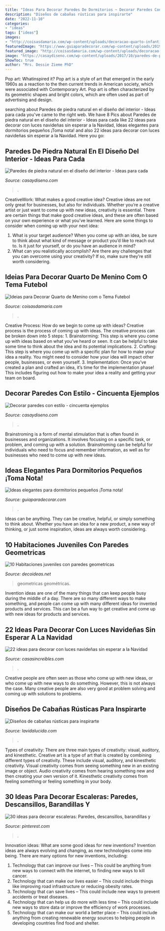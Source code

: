```yaml
---
title: "Ideas Para Decorar Paredes De Dormitorios ~ Decorar Paredes Con Estilo"
description: "Diseños de cabañas rústicas para inspirarte"
date: "2022-11-10"
categories:
- "ideas"
tags: ["ideas"]
images:
- "http://coisasdamaria.com/wp-content/uploads/decoracao-quarto-infantil-futebol-7.jpg"
featuredImage: "https://www.guiaparadecorar.com/wp-content/uploads/2019/10/Agrega-espejos.jpg"
featured_image: "http://coisasdamaria.com/wp-content/uploads/decoracao-quarto-infantil-futebol-7.jpg"
image: "https://casaydiseno.com/wp-content/uploads/2017/10/paredes-de-piedra-dormitorio-estilo-moderno.jpg"
ShowToc: true
author: "Mrs. Dessie Zieme PhD"
---
```



Pop art: Whatinspired it?
Pop art is a style of art that emerged in the early 1960s as a reaction to the then current trends in American society, which were associated with Contemporary Art. Pop art is often characterized by its geometric shapes and bright colors, which are often used as part of advertising and design.

	

		
searching about Paredes de piedra natural en el diseño del interior - Ideas para cada you've came to the right web. We have 8 Pics about Paredes de piedra natural en el diseño del interior - Ideas para cada like 22 ideas para decorar con luces navideñas sin esperar a la Navidad, Ideas elegantes para dormitorios pequeños ¡Toma nota! and also 22 ideas para decorar con luces navideñas sin esperar a la Navidad. Here you go:
		
    
## Paredes De Piedra Natural En El Diseño Del Interior - Ideas Para Cada

<img loading=lazy src="https://casaydiseno.com/wp-content/uploads/2017/10/paredes-de-piedra-dormitorio-estilo-moderno.jpg" onerror="this.onerror=null;this.src='https://tse4.mm.bing.net/th?id=OIP.p46ae1TjKKi0gxtH2nWRiAHaLH&amp;pid=15.1';" alt="Paredes de piedra natural en el diseño del interior - Ideas para cada">

_Source: casaydiseno.com_

>. 

	

CreativeWork: What makes a good creative idea?
Creative ideas are not only great for businesses, but also for individuals. Whether you’re a creative artist or just want to come up with new ideas, creativity is essential. There are certain things that make good creative ideas, and these are often based on your own experience or what you’ve learned. Here are some things to consider when coming up with your next idea: 
1) What is your target audience? When you come up with an idea, be sure to think about what kind of message or product you’d like to reach out to. Is it just for yourself, or do you have an audience in mind? 
2) What can you realistically accomplish? Are there any challenges that you can overcome using your creativity? If so, make sure they’re still worth considering.

    
## Ideias Para Decorar Quarto De Menino Com O Tema Futebol

<img loading=lazy src="http://coisasdamaria.com/wp-content/uploads/decoracao-quarto-infantil-futebol-7.jpg" onerror="this.onerror=null;this.src='https://tse2.mm.bing.net/th?id=OIP.e5Sz4OqGTN5AZ4Kx2_qd1QHaK_&amp;pid=15.1';" alt="Ideias para Decorar Quarto de Menino com o Tema Futebol">

_Source: coisasdamaria.com_

>. 

	

Creative Process: How do we begin to come up with ideas?
Creative process is the process of coming up with ideas. The creative process can be broken down into 5 steps: 1. Brainstorming: This step is where you come up with ideas based on what you’ve heard or seen. It can be helpful to take some time to think about the idea and its potential implications. 2. Crafting: This step is where you come up with a specific plan for how to make your idea a reality. You might need to consider how your idea will impact other people, businesses, or even yourself. 3. Implementation: Once you’ve created a plan and crafted an idea, it’s time for the implementation phase! This includes figuring out how to make your idea a reality and getting your team on board. 
    
## Decorar Paredes Con Estilo - Cincuenta Ejemplos

<img loading=lazy src="https://casaydiseno.com/wp-content/uploads/2015/07/decorar-paredes-plartos-colores.jpg" onerror="this.onerror=null;this.src='https://tse4.mm.bing.net/th?id=OIP.E9H0uJ8-Ji0P8cVRtwfjcQHaKi&amp;pid=15.1';" alt="Decorar paredes con estilo - cincuenta ejemplos">

_Source: casaydiseno.com_

>. 

	

Brainstroming is a form of mental stimulation that is often found in businesses and organizations. It involves focusing on a specific task, or problem, and coming up with a solution. Brainstroming can be helpful for individuals who need to focus and remember information, as well as for businesses who need to come up with new ideas.

    
## Ideas Elegantes Para Dormitorios Pequeños ¡Toma Nota!

<img loading=lazy src="https://www.guiaparadecorar.com/wp-content/uploads/2019/10/Agrega-espejos.jpg" onerror="this.onerror=null;this.src='https://tse3.mm.bing.net/th?id=OIP.XytimFbj6N49r7omtNSpAQHaEK&amp;pid=15.1';" alt="Ideas elegantes para dormitorios pequeños ¡Toma nota!">

_Source: guiaparadecorar.com_

>. 

	

Ideas can be anything. They can be creative, helpful, or simply something to think about. Whether you have an idea for a new product, a new way of thinking, or just some inspiration, ideas are always worth considering.

    
## 10 Habitaciones Juveniles Con Paredes Geometricas

<img loading=lazy src="https://www.decoideas.net/wp-content/uploads/2017/03/paredes-geometricas-1.jpg" onerror="this.onerror=null;this.src='https://tse4.mm.bing.net/th?id=OIP.vU3PbbYH8yPgsrdgsHofgAHaJ_&amp;pid=15.1';" alt="10 Habitaciones juveniles con paredes geometricas">

_Source: decoideas.net_

>geometricas geométricas. 

	

Invention ideas are one of the many things that can keep people busy during the middle of a day. There are so many different ways to make something, and people can come up with many different ideas for invented products and services. This can be a fun way to get creative and come up with new ideas for products and services.

    
## 22 Ideas Para Decorar Con Luces Navideñas Sin Esperar A La Navidad

<img loading=lazy src="http://casasincreibles.com/wp-content/uploads/2014/11/luces-navidad-habitacion-15.jpg" onerror="this.onerror=null;this.src='https://tse1.mm.bing.net/th?id=OIP.FlJ5R5TePZLcPr_7jz3ivgHaJ4&amp;pid=15.1';" alt="22 ideas para decorar con luces navideñas sin esperar a la Navidad">

_Source: casasincreibles.com_

>. 

	

Creative people are often seen as those who come up with new ideas, or who come up with new ways to do something. However, this is not always the case. Many creative people are also very good at problem solving and coming up with solutions to problems.

    
## Diseños De Cabañas Rústicas Para Inspirarte

<img loading=lazy src="https://www.lavidalucida.com/wp-content/uploads/2016/02/muebles-antiguos-también-forman-parte-del-diseño-de-las-casas-o-cabañas-rusticas.jpg" onerror="this.onerror=null;this.src='https://tse1.mm.bing.net/th?id=OIP.5xsXlZyPlSQOCQoY0634RAHaKX&amp;pid=15.1';" alt="Diseños de cabañas rústicas para inspirarte">

_Source: lavidalucida.com_

>. 

	

Types of creativity: There are three main types of creativity: visual, auditory, and kinesthetic.
Creative art is a type of art that is created by combining different types of creativity. These include visual, auditory, and kinesthetic creativity. Visual creativity comes from seeing something new in an existing image or object. Audio creativity comes from hearing something new and then creating your own version of it. Kinesthetic creativity comes from feeling something or feeling something in your body.

    
## 30 Ideas Para Decorar Escaleras: Paredes, Descansillos, Barandillas Y

<img loading=lazy src="https://i.pinimg.com/736x/59/4f/6b/594f6b96913d80d7854ad56436468cd6.jpg" onerror="this.onerror=null;this.src='https://tse1.mm.bing.net/th?id=OIP.0o-SN5CaeldFzrnUTck9ywHaJ4&amp;pid=15.1';" alt="30 ideas para decorar escaleras: Paredes, descansillos, barandillas y">

_Source: pinterest.com_

>. 

	

Innovation ideas: What are some good ideas for new inventions?
Invention ideas are always evolving and changing, as new technologies come into being. There are many options for new inventions, including: 
1) Technology that can improve our lives – This could be anything from new ways to connect with the internet, to finding new ways to kill cancer. 
2) Technology that can make our lives easier – This could include things like improving road infrastructure or reducing obesity rates. 
3) Technology that can save lives – This could include new ways to prevent accidents or treat diseases. 
4) Technology that can help us do more with less time – This could include new ways to store data or improve the efficiency of work processes. 
5) Technology that can make our world a better place – This could include anything from creating renewable energy sources to helping people in developing countries find food and shelter.

